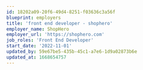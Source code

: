 ```yaml
---
id: 18202a09-20f6-49d4-8251-f03636c3a56f
blueprint: employers
title: 'front end developer - shophero'
employer_name: ShopHero
employer_url: 'https://shophero.com'
job_roles: 'Front End Developer'
start_date: '2022-11-01'
updated_by: 59e67be5-435b-45c1-a7e6-1d9a02873b6e
updated_at: 1668654757
---
```


